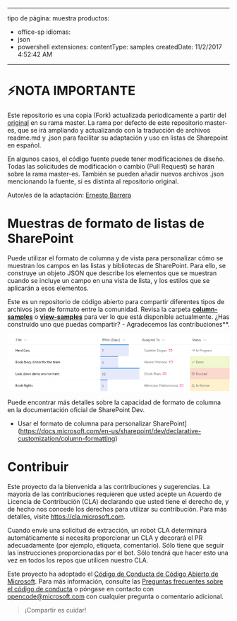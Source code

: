   ---
  tipo de página: muestra
  productos:
  - office-sp
  idiomas:
  - json
  - powershell
  extensiones:
    contentType: samples
    createdDate: 11/2/2017 4:52:42 AM
  ---
   # ⚡NOTA IMPORTANTE 
   Este repositorio es una copia (Fork) actualizada periodicamente a partir del [original](https://github.com/pnp/List-Formatting) en su rama master. 
   La rama por defecto de este repositorio master-es, que se irá ampliando y actualizando con la traducción de archivos readme.md y .json para facilitar su adaptación y uso en listas de Sharepoint en español. 
   
   En algunos casos, el código fuente puede tener modificaciones de diseño. Todas las solicitudes de modificación o cambio (Pull Request) se harán sobre la rama master-es.
   También se pueden añadir nuevos archivos .json mencionando la fuente, si es distinta al repositorio original.
   
   Autor/es de la adaptación: 
   [Ernesto Barrera](https://github.com/ernestobarrera)

  
  # Muestras de formato de listas de SharePoint

  Puede utilizar el formato de columna y de vista para personalizar cómo se muestran los campos en las listas y bibliotecas de SharePoint. Para ello, se construye un objeto JSON que describe los elementos que se muestran cuando se incluye un campo en una vista de lista, y los estilos que se aplicarán a esos elementos.

  Este es un repositorio de código abierto para compartir diferentes tipos de archivos json de formato entre la comunidad. Revisa la carpeta [**column-samples**](./column-samples) o [**view-samples**](./view-samples) para ver lo que está disponible actualmente. ¿Has construido uno que puedas compartir? - Agradecemos las contribuciones**.

  ![](https://github.com/SharePoint/sp-dev-docs/raw/master/docs/images/sp-columnformatting-all.png)

  Puede encontrar más detalles sobre la capacidad de formato de columna en la documentación oficial de SharePoint Dev. 

  - Usar el formato de columna para personalizar SharePoint](https://docs.microsoft.com/en-us/sharepoint/dev/declarative-customization/column-formatting)


  # Contribuir

  Este proyecto da la bienvenida a las contribuciones y sugerencias.  La mayoría de las contribuciones requieren que usted acepte un
  Acuerdo de Licencia de Contribución (CLA) declarando que usted tiene el derecho de, y de hecho nos concede
  los derechos para utilizar su contribución. Para más detalles, visite https://cla.microsoft.com.

  Cuando envíe una solicitud de extracción, un robot CLA determinará automáticamente si necesita proporcionar
  un CLA y decorará el PR adecuadamente (por ejemplo, etiqueta, comentario). Sólo tiene que seguir las instrucciones
  proporcionadas por el bot. Sólo tendrá que hacer esto una vez en todos los repos que utilicen nuestro CLA.

  Este proyecto ha adoptado el [Código de Conducta de Código Abierto de Microsoft](https://opensource.microsoft.com/codeofconduct/).
  Para más información, consulte las [Preguntas frecuentes sobre el código de conducta](https://opensource.microsoft.com/codeofconduct/faq/) o
  póngase en contacto con [opencode@microsoft.com](mailto:opencode@microsoft.com) con cualquier pregunta o comentario adicional.

  > ¡Compartir es cuidar!



